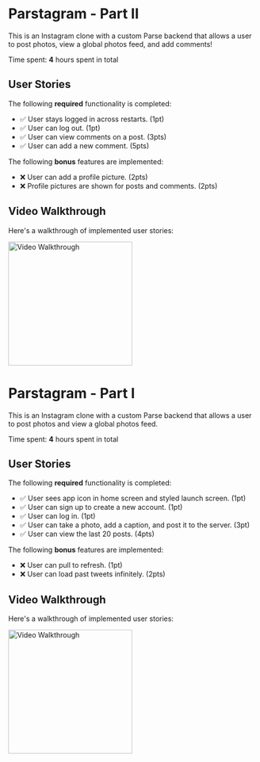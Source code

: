 # Parstagram - Part II

This is an Instagram clone with a custom Parse backend that allows a user to post photos, view a global photos feed, and add comments!

Time spent: **4** hours spent in total

## User Stories

The following **required** functionality is completed:

- ✅ User stays logged in across restarts. (1pt)
- ✅ User can log out. (1pt)
- ✅ User can view comments on a post. (3pts)
- ✅ User can add a new comment. (5pts)

The following **bonus** features are implemented:

- ❌ User can add a profile picture. (2pts)
- ❌ Profile pictures are shown for posts and comments. (2pts)

## Video Walkthrough

Here's a walkthrough of implemented user stories:

<img src='./images/parstagram-2.gif' title='Video Walkthrough' width='250' alt='Video Walkthrough' />

# Parstagram - Part I

This is an Instagram clone with a custom Parse backend that allows a user to post photos and view a global photos feed.

Time spent: **4** hours spent in total

## User Stories

The following **required** functionality is completed:

- ✅ User sees app icon in home screen and styled launch screen. (1pt)
- ✅ User can sign up to create a new account. (1pt)
- ✅ User can log in. (1pt)
- ✅ User can take a photo, add a caption, and post it to the server. (3pt)
- ✅ User can view the last 20 posts. (4pts)

The following **bonus** features are implemented:

- ❌ User can pull to refresh. (1pt)
- ❌ User can load past tweets infinitely. (2pts)

## Video Walkthrough

Here's a walkthrough of implemented user stories:


<img src='./images/parstagram-1.gif' title='Video Walkthrough' width='250' alt='Video Walkthrough' />
